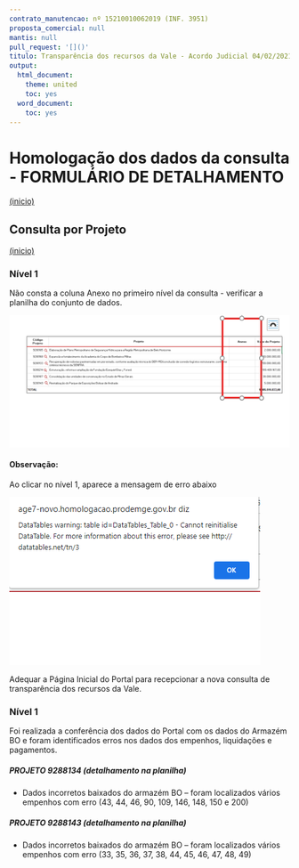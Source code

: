```yaml
---
contrato_manutencao: nº 15210010062019 (INF. 3951)
proposta_comercial: null
mantis: null
pull_request: '[]()'
titulo: Transparência dos recursos da Vale - Acordo Judicial 04/02/2021
output:
  html_document:
    theme: united
    toc: yes
  word_document:
    toc: yes
---
```


# Homologação dos dados da consulta - FORMULÁRIO DE DETALHAMENTO
<a href="#top">(inicio)</a>

<div class="alert alert-warning">

## Consulta por Projeto
<a href="#top">(inicio)</a>

### Nível 1

Não consta a coluna Anexo no primeiro nível da consulta - verificar a planilha do conjunto de dados.

![](static/imagens/tela_nivel_projeto.png)


#### Observação:

Ao clicar no nível 1, aparece a mensagem de erro abaixo

![](static/imagens/erro_nivel_projeto.png)

Adequar a Página Inicial do Portal para recepcionar a nova consulta de transparência dos recursos da Vale.


### Nível 1

Foi realizada a conferência dos dados do Portal com os dados do Armazém BO e foram identificados erros nos dados dos empenhos, liquidações e pagamentos.


##### PROJETO 9288134 (detalhamento na planilha)

- Dados incorretos baixados do armazém BO – foram localizados vários empenhos com erro (43, 44, 46, 90, 109, 146, 148, 150 e 200)


##### PROJETO 9288143 (detalhamento na planilha)
- Dados incorretos baixados do armazém BO – foram localizados vários empenhos com erro (33, 35, 36, 37, 38, 44, 45, 46, 47, 48, 49)
